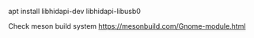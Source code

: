 apt install libhidapi-dev libhidapi-libusb0

Check meson build system
https://mesonbuild.com/Gnome-module.html